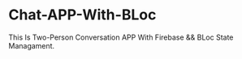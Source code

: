 # Chat-APP-With-BLoc
This Is Two-Person Conversation APP With Firebase &amp;&amp; BLoc State Managament.
